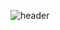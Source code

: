 ![header](https://capsule-render.vercel.app/api?type=transparent&theme=default&animation=fadeIn&text=Geonho%20Lee&desc=Game%20Programmer&descAlign=62&descAlignY=85)
